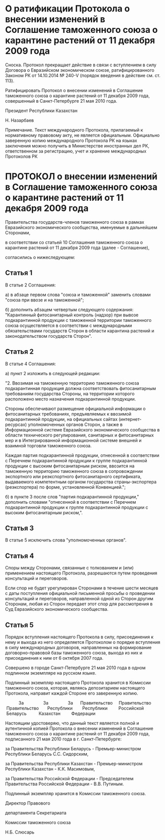 # О ратификации Протокола о внесении изменений в Соглашение таможенного союза о карантине растений от 11 декабря 2009 года

Сноска. Протокол прекращает действие в связи с вступлением в силу Договора о Евразийском экономическом союзе, ратифицированного Законом РК от 14.10.2014 № 240-V (порядок введения в действие см. ст. 113).

Ратифицировать Протокол о внесении изменений в Соглашение таможенного союза о карантине растений от 11 декабря 2009 года, совершенный в Санкт-Петербурге 21 мая 2010 года.

Президент Республики Казахстан

Н. Назарбаев

Примечание. Текст международного Протокола, прилагаемый к нормативному правовому акту, не является официальным. Официально заверенную копию международного Протокола РК на языках заключения можно получить в Министерстве иностранных дел РК, ответственном за регистрацию, учет и хранение международных Протоколов РК

# ПРОТОКОЛ о внесении изменений в Соглашение таможенного союза о карантине растений от 11 декабря 2009 года

Правительства государств-членов таможенного союза в рамках Евразийского экономического сообщества, именуемые в дальнейшем Сторонами,

в соответствии со статьей 10 Соглашения таможенного союза о карантине растений от 11 декабря 2009 года (далее - Соглашение),

согласились о нижеследующем:

## Статья 1

В статье 2 Соглашения:

а) в абзаце первом слова "союза и таможенной" заменить словами "союза при ввозе и на таможенной";

б) дополнить абзацем четвертым следующего содержания: "Карантинный фитосанитарный контроль (надзор) при вывозе подкарантинной продукции с таможенной территории таможенного союза осуществляется в соответствии с международными обязательствами государств Сторон в области карантина растений и законодательством государств Сторон".

## Статья 2

В статье 4 Соглашения:

а) пункт 2 изложить в следующей редакции:

"2. Ввозимая на таможенную территорию таможенного союза подкарантинная продукция должна соответствовать фитосанитарным требованиям государства Стороны, на территории которого расположено место назначения подкарантинной продукции.

Стороны обеспечивают размещение официальной информации о фитосанитарных требованиях, предъявляемых к ввозимой подкарантинной продукции, на официальных сайтах (интернет-ресурсах) уполномоченных органов Сторон, а также в Информационной системе Евразийского экономического сообщества в области технического регулирования, санитарных и фитосанитарных мер и в Интегрированной информационной системе внешней и взаимной торговли таможенного союза.

Каждая партия подкарантинной продукции, отнесенной в соответствии с Перечнем подкарантинной продукции к группе подкарантинной продукции с высоким фитосанитарным риском, ввозится на таможенную территорию таможенного союза в сопровождении экспортного или реэкспортного фитосанитарного сертификата, выдаваемого компетентным органом государства страны-экспортера (реэкспортера) по форме, установленной Конвенцией.";

б) в пункте 3 после слов "партия подкарантинной продукции," дополнить словами "отнесенной в соответствии с Перечнем подкарантинной продукции к группе подкарантинной продукции с высоким фитосанитарным риском,".

## Статья 3

В статье 5 исключить слова "уполномоченных органов".

## Статья 4

Споры между Сторонами, связанные с толкованием и (или) применением настоящего Протокола, разрешаются путем проведения консультаций и переговоров.

Если спор не будет урегулирован Сторонами в течение шести месяцев с даты поступления официальной письменной просьбы о проведении консультаций и переговоров, направленной одной из Сторон другим Сторонам, любая из Сторон передает этот спор для рассмотрения в Суд Евразийского экономического сообщества.

## Статья 5

Порядок вступления настоящего Протокола в силу, присоединения к нему и выхода из него определяется Протоколом о порядке вступления в силу международных договоров, направленных на формирование договорно-правовой базы таможенного союза, выхода из них и присоединения к ним от 6 октября 2007 года.

Совершено в городе Санкт-Петербурге 21 мая 2010 года в одном подлинном экземпляре на русском языке.

Подлинный экземпляр настоящего Протокола хранится в Комиссии таможенного союза, которая, являясь депозитарием настоящего Протокола, направит каждой Стороне его заверенную копию.

           За                За                За      Правительство     Правительство     Правительство       Республики        Республики         Российской        Беларусь          Казахстан         Федерации

Настоящим удостоверяю, что данный текст является полной и аутентичной копией Протокола о внесении изменений в Соглашение таможенного союза о карантине растений от 11 декабря 2009 года, подписанного 21 мая 2010 года в г. Санкт-Петербурге:

за Правительства Республики Беларусь - Премьер-министром Республики Беларусь С.С. Сидорским,

за Правительства Республики Казахстан - Премьер-министром Республики Казахстан - К.К. Масимовым,

за Правительства Российской Федерации - Председателем Правительства Российской Федерации - В.В. Путиным.

Подлинный экземпляр хранится в Комиссии таможенного союза.

Директор Правового

департамента Секретариата

Комиссии таможенного союза

Н.Б. Слюсарь


